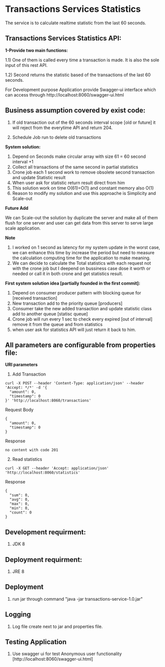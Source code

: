 # Transactions Services Statistics

The service is to calculate realtime statistic from the last 60 seconds.

## Transactions Services Statistics API:

**1-Provide two main functions:**

1.1)  One of them is called every time a transaction is made. It is also the sole input of this rest API.

1.2)  Second returns the statistic based of the transactions of the last 60 seconds.


For Development purpose Application provide Swagger-ui interface which can access through http://localhost:8060/swagger-ui.html

## Business assumption covered by exist code:

1) If old transaction out of the 60 seconds interval scope [old or future] it will reject from the everytime API and return 204.

3) Schedule Job run to delete old transactions

**System solution:**

1) Depend on Seconds make circular array with size 61 = 60 second interval +1 
2) Collect all transactions of the same second in partial statistics
3) Crone job each 1 second work to remove obsolete second transaction and update Statistic result
4) When user ask for statistic return result direct from him
5) This solution work on time O(61)=O(1) and constant memory also O(1)
6) Reason to modify my solution and use this approache is Simplicity and Scale-out 

**Future Add**

We can Scale-out the solution by duplicate the server and make all of them flush for one server and user can get data from this server to serve large scale application.

**Note**

1) I worked on 1 second as latency for my system update in the worst case, we can enhance this time by increase the period but need to measure the calculation computing time for the application to make meaning.
2) We can decide to calculate the Total statistics with each request not with the crone job but I deepend on bussiness case dose it worth or needed or call it in both crone and get statistics result.

**First system solution idea [partially founded in the first commit]:**

1) Depend on consumer producer pattern with blocking queue for [received transaction]
2) New transaction add to the priority queue [producers]
3) Consumer take the new added transaction and update statistic class add to another queue [statisc queue]
4) Crone job will run every 1 sec to check every expired [out of interval] remove it from the queue and from statistics
5) when user ask for statistics API will just return it back to him.

## All parameters are configurable from properties file:

**URl  parameters**

1) Add Transaction
```
curl -X POST --header 'Content-Type: application/json' --header 'Accept: */*' -d '{
  "amount": 0,
  "timestamp": 0
}' 'http://localhost:8060/transactions'
```
Request Body
```
{
  "amount": 0,
  "timestamp": 0
}
```
Response
```
no content with code 201
```

2) Read statistics
```
curl -X GET --header 'Accept: application/json' 'http://localhost:8060/statistics'
```
Response
```
{
  "sum": 0,
  "avg": 0,
  "max": 0,
  "min": 0,
  "count": 0
}
```
## Development requirment:

1) JDK 8


## Deployment requirment:

1) JRE 8


## Deployment

1) run jar through command "java -jar transactions-service-1.0.jar"

## Logging

1) Log file create next to jar and properties file.

## Testing Application

1) Use swagger ui for test Anonymous user functionality [http://localhost:8060/swagger-ui.html]

 